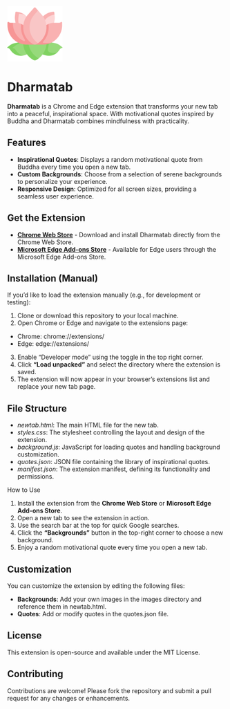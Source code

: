 ![](icons/icon128.png)
# Dharmatab

**Dharmatab** is a Chrome and Edge extension that transforms your new tab into a peaceful, inspirational space. With motivational quotes inspired by Buddha and Dharmatab combines mindfulness with practicality.

## Features
*  **Inspirational Quotes**: Displays a random motivational quote from Buddha every time you open a new tab.
*  **Custom Backgrounds**: Choose from a selection of serene backgrounds to personalize your experience.
*  **Responsive Design**: Optimized for all screen sizes, providing a seamless user experience.

## Get the Extension
* **[Chrome Web Store](https://chromewebstore.google.com/detail/dharmatab/dpmmnicamfdbhochpmdjmkjbdpbapnkb)** - Download and install Dharmatab directly from the Chrome Web Store.
* **[Microsoft Edge Add-ons Store](https://microsoftedge.microsoft.com/addons/detail/dharmatab/kkepikplokmimamlljgikcefeepiedpi)** - Available for Edge users through the Microsoft Edge Add-ons Store.

## Installation (Manual)

If you’d like to load the extension manually (e.g., for development or testing):
1.	Clone or download this repository to your local machine.
2.	Open Chrome or Edge and navigate to the extensions page:
*   Chrome: chrome://extensions/
*   Edge: edge://extensions/
3.	Enable “Developer mode” using the toggle in the top right corner.
4.	Click **“Load unpacked”** and select the directory where the extension is saved.
5.	The extension will now appear in your browser’s extensions list and replace your new tab page.

## File Structure
*   *newtab.html*: The main HTML file for the new tab.
*	*styles.css*: The stylesheet controlling the layout and design of the extension.
*	*background.js*: JavaScript for loading quotes and handling background customization.
*	*quotes.json*: JSON file containing the library of inspirational quotes.
*	*manifest.json*: The extension manifest, defining its functionality and permissions.

How to Use
1.	Install the extension from the **Chrome Web Store** or **Microsoft Edge Add-ons Store**.
2.	Open a new tab to see the extension in action.
3.	Use the search bar at the top for quick Google searches.
4.	Click the **“Backgrounds”** button in the top-right corner to choose a new background.
5.	Enjoy a random motivational quote every time you open a new tab.

## Customization

You can customize the extension by editing the following files:
*	**Backgrounds**: Add your own images in the images directory and reference them in newtab.html.
*	**Quotes**: Add or modify quotes in the quotes.json file.

## License

This extension is open-source and available under the MIT License.

## Contributing

Contributions are welcome! Please fork the repository and submit a pull request for any changes or enhancements.
